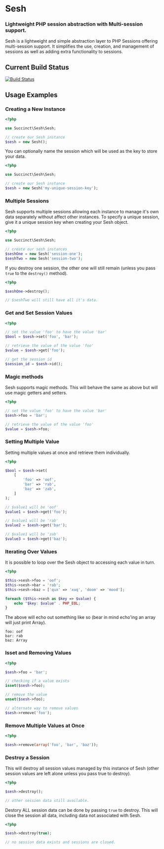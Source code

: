 # Sesh
### Lightweight PHP session abstraction with Multi-session support.

Sesh is a lightweight and simple abstraction layer to PHP Sessions offering multi-session support. It simplifies the use, creation, and management of sessions as well as adding extra functionality to sessions.

## Current Build Status

[![Build Status](https://travis-ci.org/darianbr/sesh.svg?branch=master)](https://travis-ci.org/darianbr/sesh)

## Usage Examples

### Creating a New Instance
```php
<?php

use Succinct\Sesh\Sesh;

// create our Sesh instance
$sesh = new Sesh();
```

You can optionally name the session which will be used as the key to store your data.
```php
<?php

use Succinct\Sesh\Sesh;

// create our Sesh instance
$sesh = new Sesh('my-unique-session-key');
```

### Multiple Sessions
Sesh supports multiple sessions allowing each instance to manage it's own data separately without affect other instances. To specify a unique session, give it a unique session key when creating your Sesh object.
```php
<?php

use Succinct\Sesh\Sesh;

// create our sesh instances
$seshOne = new Sesh('session-one');
$seshTwo = new Sesh('session-two');
```

If you destroy one session, the other one will still remain (unless you pass `true` to the `destroy()` method).
```php
<?php

$seshOne->destroy();

// $seshTwo will still have all it's data.
```

### Get and Set Session Values
```php
<?php

// set the value 'foo' to have the value 'bar'
$bool = $sesh->set('foo', 'bar');

// retrieve the value of the value 'foo'
$value = $sesh->get('foo');

// get the session id
$session_id = $sesh->id();
````

### Magic methods
Sesh supports magic methods. This will behave the same as above but will use magic getters and setters.

```php
<?php

// set the value 'foo' to have the value 'bar'
$sesh->foo = 'bar';

// retrieve the value of the value 'foo'
$value = $sesh->foo;
```

### Setting Multiple Value
Setting multiple values at once and retrieve them individually.
```php
<?php

$bool = $sesh->set(
	[
		'foo' => 'oof',
		'bar' => 'rab',
		'baz' => 'zab',
	]
);

// $value1 will be 'oof'
$value1 = $sesh->get('foo');

// $value1 will be 'rab'
$value2 = $sesh->get('bar');

// $value1 will be 'zab'
$value3 = $sesh->get('baz');
```

### Iterating Over Values
It is possible to loop over the Sesh object to accessing each value in turn.
```php
<?php

$this->sesh->foo = 'oof';
$this->sesh->bar = 'rab';
$this->sesh->baz = ['qux' => 'xuq', 'doom' => 'mood'];

foreach ($this->sesh as $key => $value) {
	echo "$key: $value" . PHP_EOL;
}
```

The above will echo out something like so (bear in mind echo'ing an array will just print Array).
```
foo: oof
bar: rab
baz: Array
```

### Isset and Removing Values
```php
<?php

$sesh->foo = 'bar';

// checking if a value exists
isset($sesh->foo);

// remove the value
unset($sesh->foo);

// alternate way to remove values
$sesh->remove('foo');
```

### Remove Multiple Values at Once
```php
<?php

$sesh->remove(array('foo', 'bar', 'baz'));
```

### Destroy a Session
This will destroy all session values managed by this instance of Sesh  (other session values are left alone unless you pass true to destroy).
```php
<?php

$sesh->destroy();

// other session data still available.
```

Destory ALL session data can be done by passing `true` to destroy. This will close the session all data, including data not associated with Sesh.
```php
<?php

$sesh->destroy(true);

// no session data exists and sessions are closed.
```
